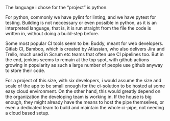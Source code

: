 The language i chose for the “project” is python.

For python, commonly we have pylint for linting, and we have pytest for 
testing.  Building is not neccessary or even possible in python, as it is 
an interpreted language, that is, it is run straight from the file the 
code is written in, without doing a build-step before. 

Some most popular CI tools seem to be:
Buddy, meant for web developers.
Gitlab CI, 
Bamboo, which is created by Atlassian, who also delivers Jira and Trello, 
much used in Scrum etc teams that often use CI pipelines too. 
But in the end, jenkins seems to remain at the top spot, with github 
actions growing in popularity as such a large number of people use github 
anyway to store their code. 


For a project of this size, with six developers, i would assume the size 
and scale of the app to be small enough for the ci-solution to be hosted 
at some easy cloud environment. On the other hand, this would greatly 
depend on the organization the developing team is working in. 
If the house is big enough, they might already have the means to host the 
pipe themselves, or even a dedicated team to build and maintain the whole 
ci-pipe, not needing a cloud based setup.
